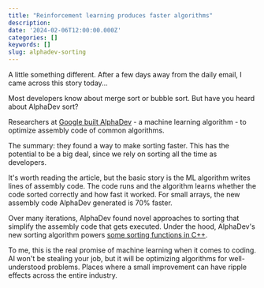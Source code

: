 ```yaml
---
title: "Reinforcement learning produces faster algorithms"
description:
date: '2024-02-06T12:00:00.000Z'
categories: []
keywords: []
slug: alphadev-sorting
---
```


A little something different. After a few days away from the daily email, I came across this story today...

Most developers know about merge sort or bubble sort. But have you heard about AlphaDev sort?

Researchers at [Google built AlphaDev](https://deepmind.google/discover/blog/alphadev-discovers-faster-sorting-algorithms/) - a machine learning algorithm - to optimize assembly code of common algorithms.

The summary: they found a way to make sorting faster. This has the potential to be a big deal, since we rely on sorting all the time as developers.

It's worth reading the article, but the basic story is the ML algorithm writes lines of assembly code. The code runs and the algorithm learns whether the code sorted correctly and how fast it worked. For small arrays, the new assembly code AlphaDev generated is 70% faster.

Over many iterations, AlphaDev found novel approaches to sorting that simplify the assembly code that gets executed. Under the hood, AlphaDev's new sorting algorithm powers [some sorting functions in C++](https://reviews.llvm.org/D118029).

To me, this is the real promise of machine learning when it comes to coding. AI won't be stealing your job, but it will be optimizing algorithms for well-understood problems. Places where a small improvement can have ripple effects across the entire industry.
